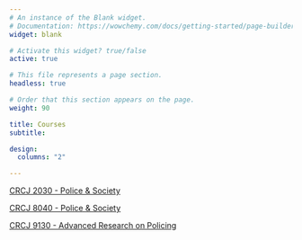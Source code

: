 ```yaml
---
# An instance of the Blank widget.
# Documentation: https://wowchemy.com/docs/getting-started/page-builder/
widget: blank

# Activate this widget? true/false
active: true

# This file represents a page section.
headless: true

# Order that this section appears on the page.
weight: 90

title: Courses
subtitle:

design:
  columns: "2"

---
```


[CRCJ 2030 - Police & Society](https://jnix.netlify.app/courses/crcj2030/)

[CRCJ 8040 - Police & Society](https://jnix.netlify.app/courses/crcj8040/)

[CRCJ 9130 - Advanced Research on Policing](https://jnix.netlify.app/courses/crcj9130/)